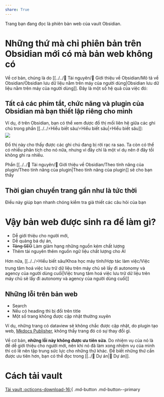 ```yaml
---  
share: True  
---  
```

Trang bạn đang đọc là phiên bản web của vault Obsidian.   
  
# Những thứ mà chỉ phiên bản trên Obsidian mới có mà bản web không có  
Về cơ bản, chúng là do [[../../📜 Tài nguyên/💎 Giới thiệu về Obsidian/Mô tả về Obsidian/Obsidian lưu dữ liệu nằm trên máy của người dùng|Obsidian lưu dữ liệu nằm trên máy của người dùng]]. Đây là một số hệ quả của việc đó:  
  
## Tất cả các phím tắt, chức năng và plugin của Obsidian mà bạn thiết lập riêng cho mình  
Ví dụ, ở trên Obsidian, bạn có thể xem được đồ thị mối liên hệ giữa các ghi chú trong phần [[../../⚡Hiểu biết sâu/⚡Hiểu biết sâu|⚡Hiểu biết sâu]]:  
![](https://i.imgur.com/gwdeLlL.png)  
  
Đồ thị này cho thấy được các ghi chú đang bị rời rạc ra sao. Ta còn có thể có nhiều phân tích cho nó nữa, nhưng vì đây chỉ là một ví dụ nên ở đây tồi không ghi ra nhiều.  
  
Phần [[../../📜 Tài nguyên/💎 Giới thiệu về Obsidian/Theo tính năng của plugin/Theo tính năng của plugin|Theo tính năng của plugin]] sẽ cho bạn thấy   
  
## Thời gian chuyển trang gần như là tức thời  
Điều này giúp bạn nhanh chóng kiểm tra giả thiết các câu hỏi của bạn  
  
# Vậy bản web được sinh ra để làm gì?  
- Dễ giới thiệu cho người mới,   
- Dễ quảng bá dự án,  
- ~~Tăng SEO~~ Làm giảm hạng những nguồn kém chất lượng   
- Thêm tài nguyên thêm nguồn ngữ liệu chất lượng cho AI  
  
Hơn nữa, [[../../⚡Hiểu biết sâu/Khoa học máy tính/Hợp tác làm việc/Việc trung tâm hoá việc lưu trữ dữ liệu trên máy chủ sẽ lấy đi autonomy và agency của người dùng cuối|Việc trung tâm hoá việc lưu trữ dữ liệu trên máy chủ sẽ lấy đi autonomy và agency của người dùng cuối]]  
  
## Những lỗi trên bản web   
- Search   
- Nếu có heading thì bị đổi trên title  
- Một số trang không được cập nhật thường xuyên   
  
Ví dụ, những trang có dataview sẽ không chắc được cập nhật, do plugin tạo web, [Mkdocs Publisher](https://obsidian-publisher.netlify.app/github%20publisher/commands/#upload "Commands - Obsidian Mkdocs Publisher"), không thấy trang đó có sự thay đổi gì.  
  
Về cơ bản, **những lỗi này không được ưu tiên sửa**. Do nhiệm vụ của nó là để dễ giới thiệu cho người mới, nên khi nó đã làm xong nhiệm vụ của mình thì có lẽ nên tập trung sức lực cho những thứ khác. Để biết những thứ cần được ưu tiên hơn, bạn có thể đọc trong [[../📐 Dự án|📐 Dự án]].  
  
  
# Cách tải vault  
[Tải vault :octicons-download-16:](https://github.com/QuaCau-TheSphere/quan-ly-du-an-va-cong-cu-nghi/releases){ .md-button .md-button--primary 